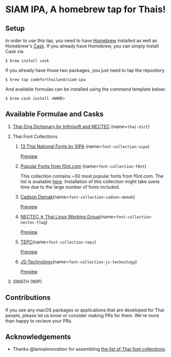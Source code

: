 # SIAM IPA, A homebrew tap for Thais!

## Setup
In order to use this tap, you need to have [Homebrew][1] installed as well as Homebrew's [Cask][2]. If you already have Homebrew, you can simply install Cask via 
```
$ brew install cask
```

If you already have those two packages, you just need to tap the repository
```
$ brew tap codeforthailand/siam-ipa
```

And available formulas can be installed using the command template below:
```
$ brew cask install <NAME>
```

## Available Formulae and Casks
1. [Thai-Eng Dictionary by Infinisoft and NECTEC][thai-dict] (name=`thai-dict`)
2. Thai Font Collections

   1. [13 Thai National Fonts by SIPA][sipa-font] (name=`font-collection-sipa`)

        [Preview](https://github.com/lannainnovation/thai-font-collection/tree/master/downloadable-free-thai-fonts#dip-sipa)

   2. [Popular Fonts from f0nt.com][f0nt] (name=`font-collection-f0nt`)

        This collection contains ~50 most popular fonts from f0nt.com. The list is available [here](https://docs.google.com/spreadsheets/d/1RWFD0wnx_m7IqUQ3KFfTtztXdsG3q0Fhnz7LN7A31rc/edit?usp=sharing). Installation of this collection might take some time due to the large number of fonts included.

   3. [Cadson Demak](https://github.com/cadsondemak)(name=`font-collection-cadson-demak`)

        [Preview](https://github.com/lannainnovation/thai-font-collection/tree/master/downloadable-free-thai-fonts#cadson-demak)

   4. [NECTEC ✕ Thai Linux Working Group](https://www.nectec.or.th/pub/review-software/font/national-fonts.html)(name=`font-collection-nectec-tlwg`)

        [Preview](https://github.com/lannainnovation/thai-font-collection/tree/master/downloadable-free-thai-fonts#nectec-national-fonts)

   5. [TEPC](https://github.com/lannainnovation/thai-font-collection/tree/master/downloadable-free-thai-fonts#thai-electronic-publishing-club-tepc)(name=`font-collection-tepc`)

        [Preview](https://github.com/lannainnovation/thai-font-collection/tree/master/downloadable-free-thai-fonts#thai-electronic-publishing-club-tepc)

   6. [JS-Technology](https://github.com/lannainnovation/thai-font-collection/tree/master/downloadable-free-thai-fonts#js-technology)(name=`font-collection-js-technology`)

        [Preview](https://github.com/lannainnovation/thai-font-collection/tree/master/downloadable-free-thai-fonts#js-technology)


4. SWATH (WIP)

## Contributions
If you see any macOS packages or applications that are developed for Thai people, please let us know or consider making PRs for them. We're more than happy to recieve your PRs.

## Acknowledgements
- Thanks @lannainnovation for assembling [the list of Thai font collections][thai-collection].

[1]: https://brew.sh
[2]: https://github.com/Homebrew/homebrew-cask
[thai-dict]: https://www.macthai.com/2015/11/05/install-dictionary-th-en-on-mac-osx/
[sipa-font]: https://www.nstda.or.th/th/news/12102-thai-font
[f0nt]: https://www.f0nt.com
[thai-collection]: https://github.com/lannainnovation/thai-font-collection
